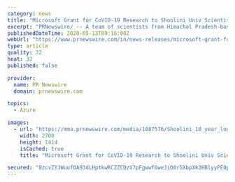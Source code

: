 ```yaml
---
category: news
title: "Microsoft Grant for CoVID-19 Research to Shoolini Univ Scientists"
excerpt: "PRNewswire/ -- A team of scientists from Himachal Pradesh-based Shoolini University have been offered a grant through Microsoft Artificial Intelligence"
publishedDateTime: 2020-05-13T09:16:00Z
webUrl: "https://www.prnewswire.com/in/news-releases/microsoft-grant-for-covid-19-research-to-shoolini-univ-scientists-810224451.html"
type: article
quality: 32
heat: 32
published: false

provider:
  name: PR Newswire
  domain: prnewswire.com

topics:
  - Azure

images:
  - url: "https://mma.prnewswire.com/media/1087576/Shoolini_10_year_logo_Logo.jpg?p=facebook"
    width: 2700
    height: 1414
    isCached: true
    title: "Microsoft Grant for CoVID-19 Research to Shoolini Univ Scientists"

secured: "8zcvZYJWuofOA93dLHptkwRCZZCDzV7pFgwwf6weJiO8r5XbpXk3HBlyyPE0p1salyuLCFu93EDYXKuAQR5boOrsoKEjEiT50+aePud7Ytn5c2Y07wF34C4M2NDTaflr8/dsdONaouUoIN+YlV1be/XT0U6QcVnqx4MCvuq382RS5WhPTo+Hh4eVKVSNChYJUNgolwOf7MonEh801r23KqU1+eG0/7bz2Lc1DwjrGrWfL1V7Y2HjSE3GhydvVWpnnL5cB9t9z0m4gwNBpX/ZZIurg4FILJzrBFUM4WGtvR+q81fnvmA9xcJ51TQrdXTSWG0rXO44c6zvmGfoEpsCDrXKtydfaChweWsp0JsEYsZLQU5W/vzoPCxe0Rpe3LvS+vNkLojcmCMqNaYNLf1TFGFQiz8pdMtIQQDYkIRc7MUdtAihvfP8q15F4lAMESSba5DnvPz/I+j+nGs7CWVum7wFLzMjx4ORQMnREI+Az+k=;Q0PEi71WOrL6p/zcmfcD5A=="
---
```


